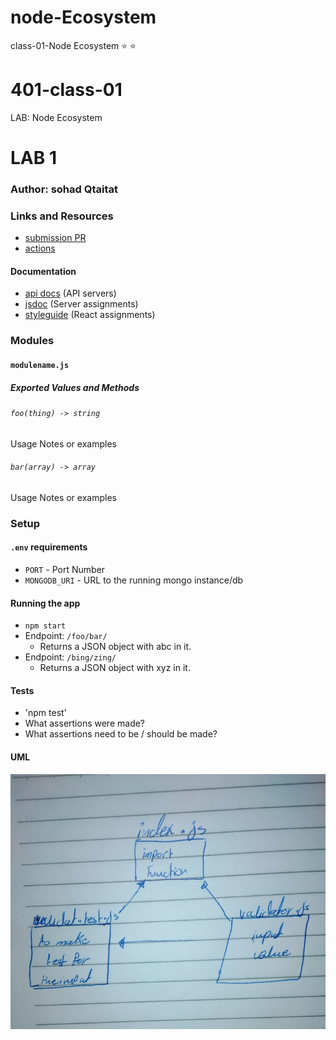 # node-Ecosystem
class-01-Node Ecosystem :star: :star:


# 401-class-01
LAB: Node Ecosystem

# LAB 1

### Author: sohad Qtaitat

### Links and Resources
* [submission PR](https://github.com/401-advanced-javascript-sohad/401-class-01/pull/1)
* [actions](https://github.com/401-advanced-javascript-sohad/401-class-01/commit/1a38293494e12852f1922986d9be95a51eaa3ab9/checks?check_suite_id=411180227)


#### Documentation
* [api docs](http://xyz.com) (API servers)
* [jsdoc](http://xyz.com) (Server assignments)
* [styleguide](http://xyz.com) (React assignments)

### Modules
#### `modulename.js`
##### Exported Values and Methods

###### `foo(thing) -> string`
Usage Notes or examples

###### `bar(array) -> array`
Usage Notes or examples

### Setup
#### `.env` requirements
* `PORT` - Port Number
* `MONGODB_URI` - URL to the running mongo instance/db

#### Running the app
* `npm start`
* Endpoint: `/foo/bar/`
  * Returns a JSON object with abc in it.
* Endpoint: `/bing/zing/`
  * Returns a JSON object with xyz in it.
  
#### Tests
* 'npm test'
* What assertions were made?
* What assertions need to be / should be made?

#### UML
![](class1.jpg)